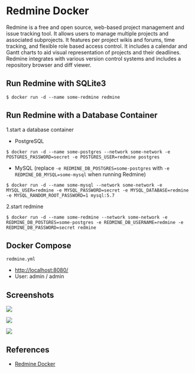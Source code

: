 # Redmine Docker

Redmine is a free and open source, web-based project management and issue tracking tool. It allows users to manage multiple projects and associated subprojects. It features per project wikis and forums, time tracking, and flexible role based access control. It includes a calendar and Gantt charts to aid visual representation of projects and their deadlines. Redmine integrates with various version control systems and includes a repository browser and diff viewer.

## Run Redmine with SQLite3
```
$ docker run -d --name some-redmine redmine
```

## Run Redmine with a Database Container
1.start a database container
- PostgreSQL
```
$ docker run -d --name some-postgres --network some-network -e POSTGRES_PASSWORD=secret -e POSTGRES_USER=redmine postgres
```
- MySQL (replace `-e REDMINE_DB_POSTGRES=some-postgres` with `-e REDMINE_DB_MYSQL=some-mysql` when running Redmine)
```
$ docker run -d --name some-mysql --network some-network -e MYSQL_USER=redmine -e MYSQL_PASSWORD=secret -e MYSQL_DATABASE=redmine -e MYSQL_RANDOM_ROOT_PASSWORD=1 mysql:5.7
```
2.start redmine
```
$ docker run -d --name some-redmine --network some-network -e REDMINE_DB_POSTGRES=some-postgres -e REDMINE_DB_USERNAME=redmine -e REDMINE_DB_PASSWORD=secret redmine
```

## Docker Compose
`redmine.yml`

- [http://localhost:8080/](http://localhost:8080/)
- User: admin / admin

## Screenshots
![](https://www.redmine.org/attachments/download/19137/redmine-login.png)

![](https://www.redmine.org/attachments/download/19564/redmine-project-overview.png)

![](https://www.redmine.org/attachments/download/2463/projects_redmine_activity.png)

## References
- [Redmine Docker](https://hub.docker.com/_/redmine/)